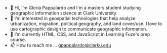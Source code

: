 - 👋 Hi, I’m Gloria Pappalardo and I'm a masters student studying geographic information science at Clark University.
- 👀 I’m interested in geospatial technologies that help analyze urbanization, migration, political geography, and land cover/use. I love to use cartographic
design to communicate geographic information. 
- 🌱 I’m currently HTML, CSS, and JavaScript in Learning Fuze's prep course.
- 📫 How to reach me ... gpappalardo@clarku.edu

<!---
grpappalardo/grpappalardo is a ✨ special ✨ repository because its `README.md` (this file) appears on your GitHub profile.
You can click the Preview link to take a look at your changes.
--->
